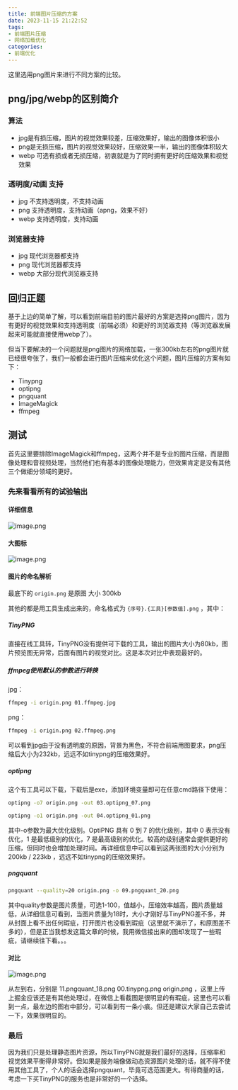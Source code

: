```yaml
---
title: 前端图片压缩的方案
date: 2023-11-15 21:22:52
tags:
- 前端图片压缩
- 网络加载优化
categories:
- 前端优化
---
```



这里选用png图片来进行不同方案的比较。

## png/jpg/webp的区别简介
### 算法
- jpg是有损压缩，图片的视觉效果较差，压缩效果好，输出的图像体积很小
- png是无损压缩，图片的视觉效果较好，压缩效果一半，输出的图像体积较大
- webp 可选有损或者无损压缩，初衷就是为了同时拥有更好的压缩效果和视觉效果

### 透明度/动画 支持
- jpg 不支持透明度，不支持动画
- png 支持透明度，支持动画（apng，效果不好）
- webp 支持透明度，支持动画

### 浏览器支持
- jpg 现代浏览器都支持
- png 现代浏览器都支持
- webp 大部分现代浏览器支持

## 回归正题
基于上边的简单了解，可以看到前端目前的图片最好的方案是选择png图片，因为有更好的视觉效果和支持透明度（前端必须）和更好的浏览器支持（等浏览器发展起来可能就直接使用webp了）。

但当下要解决的一个问题就是png图片的网络加载，一张300kb左右的png图片就已经很夸张了，我们一般都会进行图片压缩来优化这个问题，图片压缩的方案有如下：
- Tinypng
- optipng
- pngquant
- ImageMagick
- ffmpeg

## 测试
首先这里要排除ImageMagick和ffmpeg，这两个并不是专业的图片压缩，而是图像处理和音视频处理，当然他们也有基本的图像处理能力，但效果肯定是没有其他三个做细分领域的更好。

### 先来看看所有的试验输出

#### 详细信息
![image.png](https://p6-juejin.byteimg.com/tos-cn-i-k3u1fbpfcp/bf5a1f66db0a4c7393814bafab3251e7~tplv-k3u1fbpfcp-jj-mark:0:0:0:0:q75.image#?w=1485&h=991&s=122945&e=png&b=ffffff)

#### 大图标

![image.png](https://p3-juejin.byteimg.com/tos-cn-i-k3u1fbpfcp/2608adda848b41a090f67c1089a216c5~tplv-k3u1fbpfcp-jj-mark:0:0:0:0:q75.image#?w=1485&h=991&s=234102&e=png&b=fefefe)

#### 图片的命名解析
最底下的 `origin.png` 是原图 大小 300kb

其他的都是用工具生成出来的，命名格式为 `{序号}.{工具}[参数值].png` ，其中：

##### TinyPNG
直接在线工具转，TinyPNG没有提供可下载的工具，输出的图片大小为80kb，图片预览图无异常，后面有图片的视觉对比。这是本次对比中表现最好的。



##### ffmpeg使用默认的参数进行转换
jpg：
```bash
ffmpeg -i origin.png 01.ffmpeg.jpg
```

png：
```bash
ffmpeg -i origin.png 02.ffmpeg.png
```

可以看到jpg由于没有透明度的原因，背景为黑色，不符合前端用图要求，png压缩后大小为232kb，远远不如tinypng的压缩效果好。

##### optipng
这个有工具可以下载，下载后是exe，添加环境变量即可在任意cmd路径下使用：

```bash
optipng -o7 origin.png -out 03.optipng_07.png

optipng -o1 origin.png -out 04.optipng_01.png
```

其中-o参数为最大优化级别。OptiPNG 具有 0 到 7 的优化级别，其中 0 表示没有优化，1 是最低级别的优化，7 是最高级别的优化。较高的级别通常会提供更好的压缩，但同时也会增加处理时间。再详细信息中可以看到这两张图的大小分别为 200kb / 223kb ，远远不如tinypng的压缩效果好。

##### pngquant 
```bash
pngquant --quality=20 origin.png -o 09.pngquant_20.png
```

其中quality参数是图片质量，可选1-100，值越小，压缩效率越高，图片质量越低，从详细信息可看到，当图片质量为18时，大小才刚好与TinyPNG差不多，并从封面上看不出任何瑕疵，打开图片也没看到瑕疵（这里就不演示了，和原图差不多的），但是正当我想发这篇文章的时候，我用微信接出来的图却发现了一些瑕疵，请继续往下看。。。

#### 对比

![image.png](https://p1-juejin.byteimg.com/tos-cn-i-k3u1fbpfcp/93ad266be4b7462b84e09d4ec83a4263~tplv-k3u1fbpfcp-jj-mark:0:0:0:0:q75.image#?w=2875&h=1591&s=1064254&e=png&b=ecf7fe)

从左到右，分别是 11.pngquant_18.png   00.tinypng.png   origin.png ，这里上传上掘金应该还是有其他处理过，在微信上看截图是很明显的有瑕疵，这里也可以看到一点，最左边的图右中部分，可以看到有一条小痕。但还是建议大家自己去尝试一下，效果很明显的。

### 最后
因为我们只是处理静态图片资源，所以TinyPNG就是我们最好的选择，压缩率和视觉效果平衡得非常好。但如果是服务端像做动态资源图片处理的话，就不得不使用其他工具了，个人的话会选择pngquant，毕竟可选范围更大。有得商量的话，考虑一下买TinyPNG的服务也是非常好的一个选择。
